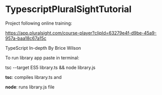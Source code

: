# TypescriptPluralSightTutorial

Project following online training:

https://app.pluralsight.com/course-player?clipId=63279e4f-d9be-45a9-957a-baa18c67a15c

TypeScript In-depth 
By Brice Wilson

To run library app paste in terminal:

tsc --target ES5 library.ts && node library.js

**tsc**: compiles library.ts and 

**node**: runs library.js file
